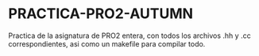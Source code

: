# PRACTICA-PRO2-AUTUMN
Practica de la asignatura de PRO2 entera, con todos los archivos .hh y .cc correspondientes, asi como un makefile para compilar todo.
